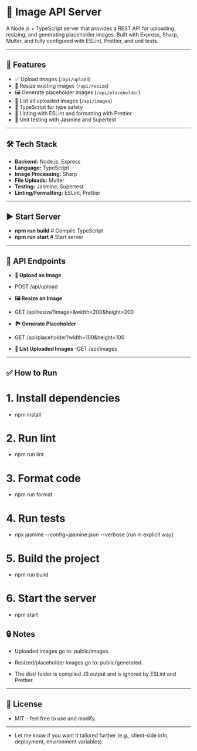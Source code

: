 # 📸 Image API Server

A Node.js + TypeScript server that provides a REST API for uploading, resizing, and generating placeholder images. Built with Express, Sharp, Multer, and fully configured with ESLint, Prettier, and unit tests.

---

## 🚀 Features

- ✅ Upload images (`/api/upload`)
- 📐 Resize existing images (`/api/resize`)
- 🖼️ Generate placeholder images (`/api/placeholder`)
- 📂 List all uploaded images (`/api/images`)
- 🔧 TypeScript for type safety
- 🧹 Linting with ESLint and formatting with Prettier
- 🧪 Unit testing with Jasmine and Supertest

---

## 🛠️ Tech Stack

- **Backend:** Node.js, Express
- **Language:** TypeScript
- **Image Processing:** Sharp
- **File Uploads:** Multer
- **Testing:** Jasmine, Supertest
- **Linting/Formatting:** ESLint, Prettier

---

## ▶️ Start Server

- **npm run build**    # Compile TypeScript
- **npm run start**   # Start server

---

## 📡 API Endpoints

- **🔼 Upload an Image**
- POST /api/upload

- **🖼️ Resize an Image**
- GET /api/resize?image=<filename>&width=200&height=200

- **🏞️ Generate Placeholder**
- GET /api/placeholder?width=100&height=100

- **📁 List Uploaded Images**
-GET /api/images

---

## ✅ How to Run

# 1. Install dependencies
- npm install

# 2. Run lint 
- npm run lint

# 3. Format code
- npm run format

# 4. Run tests
- npx jasmine --config=jasmine.json --verbose (run in explicit way)

# 5. Build the project
- npm run build

# 6. Start the server
- npm start


## 🔒 Notes

- Uploaded images go to: public/images.

- Resized/placeholder images go to: public/generated.

- The dist/ folder is compiled JS output and is ignored by ESLint and Prettier.

---

## 📌 License
- MIT – feel free to use and modify.

---

- Let me know if you want it tailored further (e.g., client-side info, deployment, environment variables).